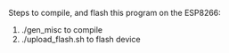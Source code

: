 Steps to compile, and flash this program on the ESP8266:

1. ./gen_misc to compile
2. ./upload_flash.sh to flash device


